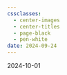 ```yaml
---
cssclasses:
  - center-images
  - center-titles
  - page-black
  - pen-white
date: 2024-09-24
---
```

2024-10-01

